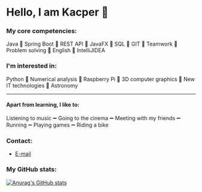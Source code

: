 # Hello, I am Kacper 👋

### My core competencies:
Java :small_orange_diamond: Spring Boot :small_orange_diamond: REST API :small_orange_diamond: JavaFX :small_orange_diamond: SQL :small_orange_diamond: GIT :small_orange_diamond: Teamwork :small_orange_diamond: Problem solving :small_orange_diamond: English :small_orange_diamond: IntelliJIDEA
### I'm interested in: 
Python :small_blue_diamond: Numerical analysis :small_blue_diamond: Raspberry Pi :small_blue_diamond: 3D computer graphics :small_blue_diamond: New IT technologies :small_blue_diamond: Astronomy

---

#### Apart from learning, I like to: 
Listening to music :heavy_minus_sign: Going to the cinema :heavy_minus_sign: Meeting with my friends :heavy_minus_sign: Running :heavy_minus_sign: Playing games :heavy_minus_sign: Riding a bike

### Contact:
* [E-mail](mailto:kacper.kozminski1337@proton.me)

### My GitHub stats:
[![Anurag's GitHub stats](https://github-readme-stats.vercel.app/api?username=KacperK1337)](https://github.com/KacperK1337/github-readme-stats)
